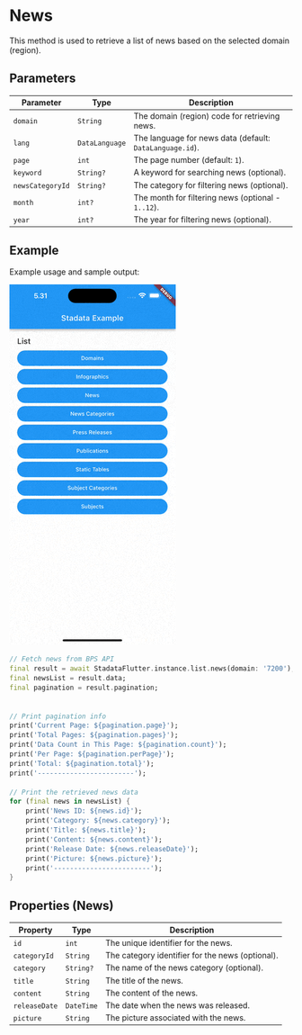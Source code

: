 # News

This method is used to retrieve a list of news based on the selected domain (region).

## Parameters

| Parameter        | Type           | Description                                              |
| ---------------- | -------------- | -------------------------------------------------------- |
| `domain`         | `String`       | The domain (region) code for retrieving news.            |
| `lang`           | `DataLanguage` | The language for news data (default: `DataLanguage.id`). |
| `page`           | `int`          | The page number (default: `1`).                          |
| `keyword`        | `String?`      | A keyword for searching news (optional).                 |
| `newsCategoryId` | `String?`      | The category for filtering news (optional).              |
| `month`          | `int?`         | The month for filtering news (optional - `1..12`).       |
| `year`           | `int?`         | The year for filtering news (optional).                  |

## Example

Example usage and sample output:

![Preview](/gif/news.gif)

```dart
// Fetch news from BPS API
final result = await StadataFlutter.instance.list.news(domain: '7200');
final newsList = result.data;
final pagination = result.pagination;


// Print pagination info
print('Current Page: ${pagination.page}');
print('Total Pages: ${pagination.pages}');
print('Data Count in This Page: ${pagination.count}');
print('Per Page: ${pagination.perPage}');
print('Total: ${pagination.total}');
print('------------------------');

// Print the retrieved news data
for (final news in newsList) {
    print('News ID: ${news.id}');
    print('Category: ${news.category}');
    print('Title: ${news.title}');
    print('Content: ${news.content}');
    print('Release Date: ${news.releaseDate}');
    print('Picture: ${news.picture}');
    print('------------------------');
}

```

## Properties (News)

| Property      | Type       | Description                                      |
| ------------- | ---------- | ------------------------------------------------ |
| `id`          | `int`      | The unique identifier for the news.              |
| `categoryId`  | `String`   | The category identifier for the news (optional). |
| `category`    | `String?`  | The name of the news category (optional).        |
| `title`       | `String`   | The title of the news.                           |
| `content`     | `String`   | The content of the news.                         |
| `releaseDate` | `DateTime` | The date when the news was released.             |
| `picture`     | `String`   | The picture associated with the news.            |
